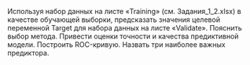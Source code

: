 Используя набор данных на листе «Training» (см. Задания_1_2.xlsx) в качестве
обучающей выборки, предсказать значения целевой переменной Target для набора данных на
листе «Validate». Пояснить выбор метода. Привести оценки точности и качества предиктивной
модели. Построить ROC-кривую. Назвать три наиболее важных предиктора.
